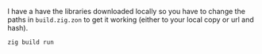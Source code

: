 I have a have the libraries downloaded locally so you have to change the paths 
in `build.zig.zon` to get it working (either to your local copy or url and hash). 

```bash
zig build run
```

